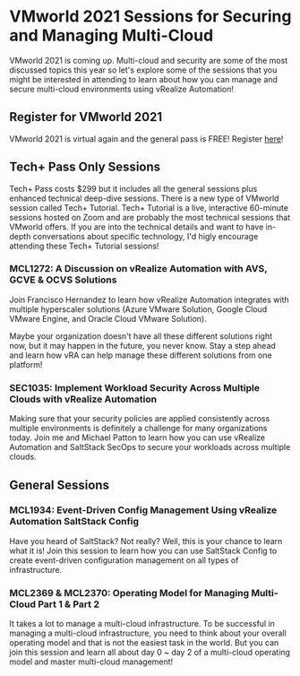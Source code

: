 # VMworld 2021 Sessions for Securing and Managing Multi-Cloud


VMworld 2021 is coming up. Multi-cloud and security are some of the most discussed topics this year so let's explore some of the sessions that you might be interested in attending to learn about how you can manage and secure multi-cloud environments using vRealize Automation!  

## Register for VMworld 2021
VMworld 2021 is virtual again and the general pass is FREE! Register [here][vmworld-registration-link]!

## Tech+ Pass Only Sessions
Tech+ Pass costs $299 but it includes all the general sessions plus enhanced technical deep-dive sessions. There is a new type of VMworld session called Tech+ Tutorial. Tech+ Tutorial is a live, interactive 60-minute sessions hosted on Zoom and are probably the most technical sessions that VMworld offers. If you are into the technical details and want to have in-depth conversations about specific technology, I'd higly encourage attending these Tech+ Tutorial sessions! 

### MCL1272: A Discussion on vRealize Automation with AVS, GCVE & OCVS Solutions
Join Francisco Hernandez to learn how vRealize Automation integrates with multiple hyperscaler solutions (Azure VMware Solution, Google Cloud VMware Engine, and Oracle Cloud VMware Solution). 

Maybe your organization doesn't have all these different solutions right now, but it may happen in the future, you never know.
Stay a step ahead and learn how vRA can help manage these different solutions from one platform! 

### SEC1035: Implement Workload Security Across Multiple Clouds with vRealize Automation
Making sure that your security policies are applied consistently across multiple environments is definitely a challenge for many organizations today. Join me and Michael Patton to learn how you can use vRealize Automation and SaltStack SecOps to secure your workloads across multiple clouds. 

## General Sessions  

### MCL1934: Event-Driven Config Management Using vRealize Automation SaltStack Config
Have you heard of SaltStack? Not really? Well, this is your chance to learn what it is! Join this session to learn how you can use SaltStack Config to create event-driven configuration management on all types of infrastructure. 

### MCL2369 & MCL2370: Operating Model for Managing Multi-Cloud Part 1 & Part 2
It takes a lot to manage a multi-cloud infrastructure. To be successful in managing a multi-cloud infrastructure, you need to think about your overall operating model and that is not the easiest task in the world. But you can join this session and learn all about day 0 ~ day 2 of a multi-cloud operating model and master multi-cloud management! 


[vmworld-registration-link]: https://www.vmware.com/vmworld/en/index.html
